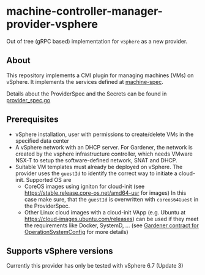 # machine-controller-manager-provider-vsphere
Out of tree (gRPC based) implementation for `vSphere` as a new provider.

## About
This repository implements a CMI plugin for managing machines (VMs) on vSphere. It implements the services defined at [machine-spec](https://github.com/gardener/machine-spec).

Details about the ProviderSpec and the Secrets can be found in [provider_spec.go](./pkg/vsphere/apis/provider_spec.go)

## Prerequisites

- vSphere installation, user with permissions to create/delete VMs in the specified data center
- A vSphere network with an DHCP server. For Gardener, the network is created by the vsphere infrastructure
  controller, which needs VMware NSX-T to setup the software-defined network, SNAT and DHCP.
- Suitable VM templates must already be deployed on vSphere. The provider uses the `guestId` to identify the
  correct way to initiate a cloud-init. 
  Supported OS are
  - CoreOS images using igniton for cloud-init (see https://stable.release.core-os.net/amd64-usr for images)
    In this case make sure, that the `guestId` is overwritten with `coreos64Guest` in the ProviderSpec.    
  - Other Linux cloud images with a cloud-init VApp (e.g. Ubuntu at https://cloud-images.ubuntu.com/releases)
    can be used if they meet the requirements like Docker, SystemD, ... (see 
    [Gardener contract for OperationSystemConfig](https://github.com/gardener/gardener/blob/master/docs/extensions/operatingsystemconfig.md) 
    for more details)

## Supports vSphere versions

Currently this provider has only be tested with vSphere 6.7 (Update 3)

